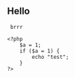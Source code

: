 ## Hello

<code> brrr </code>

<pre>
<code class="language-php">&lt;?php
    $a = 1;
    if ($a = 1) {
        echo "test";
    }
?>
</code></pre>

